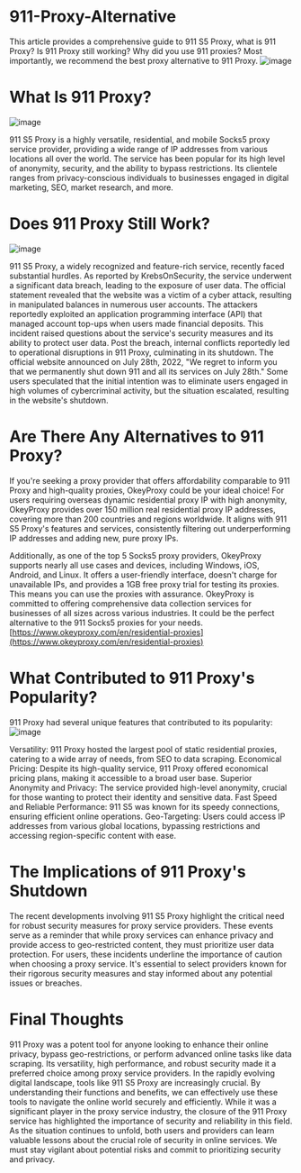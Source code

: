 # 911-Proxy-Alternative
This article provides a comprehensive guide to 911 S5 Proxy, what is 911 Proxy? Is 911 Proxy still working? Why did you use 911 proxies? Most importantly, we recommend the best proxy alternative to 911 Proxy.
![image](https://github.com/OkeyProxyCom/911-Proxy-Alternative/assets/150340973/54150fce-561d-4345-8c94-8abb2a1126bf)

# What Is 911 Proxy?
![image](https://github.com/OkeyProxyCom/911-Proxy-Alternative/assets/150340973/5d163e86-73a7-4494-a89e-5c11bec509ec)

911 S5 Proxy is a highly versatile, residential, and mobile Socks5 proxy service provider, providing a wide range of IP addresses from various locations all over the world. The service has been popular for its high level of anonymity, security, and the ability to bypass restrictions. Its clientele ranges from privacy-conscious individuals to businesses engaged in digital marketing, SEO, market research, and more.

# Does 911 Proxy Still Work?
![image](https://github.com/OkeyProxyCom/911-Proxy-Alternative/assets/150340973/a00ea96f-b397-4f5d-9068-1fc72ce4f5de)

911 S5 Proxy, a widely recognized and feature-rich service, recently faced substantial hurdles. As reported by KrebsOnSecurity, the service underwent a significant data breach, leading to the exposure of user data. The official statement revealed that the website was a victim of a cyber attack, resulting in manipulated balances in numerous user accounts. The attackers reportedly exploited an application programming interface (API) that managed account top-ups when users made financial deposits. This incident raised questions about the service's security measures and its ability to protect user data. Post the breach, internal conflicts reportedly led to operational disruptions in 911 Proxy, culminating in its shutdown. The official website announced on July 28th, 2022, "We regret to inform you that we permanently shut down 911 and all its services on July 28th." Some users speculated that the initial intention was to eliminate users engaged in high volumes of cybercriminal activity, but the situation escalated, resulting in the website's shutdown.

# Are There Any Alternatives to 911 Proxy?
If you're seeking a proxy provider that offers affordability comparable to 911 Proxy and high-quality proxies, OkeyProxy could be your ideal choice! For users requiring overseas dynamic residential proxy IP with high anonymity, OkeyProxy provides over 150 million real residential proxy IP addresses, covering more than 200 countries and regions worldwide. It aligns with 911 S5 Proxy's features and services, consistently filtering out underperforming IP addresses and adding new, pure proxy IPs.

Additionally, as one of the top 5 Socks5 proxy providers, OkeyProxy supports nearly all use cases and devices, including Windows, iOS, Android, and Linux. It offers a user-friendly interface, doesn't charge for unavailable IPs, and provides a 1GB free proxy trial for testing its proxies. This means you can use the proxies with assurance. OkeyProxy is committed to offering comprehensive data collection services for businesses of all sizes across various industries. It could be the perfect alternative to the 911 Socks5 proxies for your needs.
[https://www.okeyproxy.com/en/residential-proxies](https://www.okeyproxy.com/en/residential-proxies)

# What Contributed to 911 Proxy's Popularity?
911 Proxy had several unique features that contributed to its popularity:
![image](https://github.com/OkeyProxyCom/911-Proxy-Alternative/assets/150340973/5562066c-2995-49a8-b5f2-902994d1aa28)

Versatility: 911 Proxy hosted the largest pool of static residential proxies, catering to a wide array of needs, from SEO to data scraping.
Economical Pricing: Despite its high-quality service, 911 Proxy offered economical pricing plans, making it accessible to a broad user base.
Superior Anonymity and Privacy: The service provided high-level anonymity, crucial for those wanting to protect their identity and sensitive data.
Fast Speed and Reliable Performance: 911 S5 was known for its speedy connections, ensuring efficient online operations.
Geo-Targeting: Users could access IP addresses from various global locations, bypassing restrictions and accessing region-specific content with ease.

# The Implications of 911 Proxy's Shutdown
The recent developments involving 911 S5 Proxy highlight the critical need for robust security measures for proxy service providers. These events serve as a reminder that while proxy services can enhance privacy and provide access to geo-restricted content, they must prioritize user data protection. For users, these incidents underline the importance of caution when choosing a proxy service. It's essential to select providers known for their rigorous security measures and stay informed about any potential issues or breaches.


# Final Thoughts
911 Proxy was a potent tool for anyone looking to enhance their online privacy, bypass geo-restrictions, or perform advanced online tasks like data scraping. Its versatility, high performance, and robust security made it a preferred choice among proxy service providers.
In the rapidly evolving digital landscape, tools like 911 S5 Proxy are increasingly crucial. By understanding their functions and benefits, we can effectively use these tools to navigate the online world securely and efficiently.
While it was a significant player in the proxy service industry, the closure of the 911 Proxy service has highlighted the importance of security and reliability in this field. As the situation continues to unfold, both users and providers can learn valuable lessons about the crucial role of security in online services. We must stay vigilant about potential risks and commit to prioritizing security and privacy.


